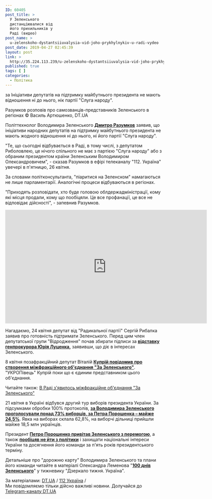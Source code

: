```yaml
---
ID: 60405
post_title: >
  У Зеленського
  дистанціювалися від
  його прихильників у
  Раді (видео)
post_name: >
  u-zelenskoho-dystantsiiuvalysia-vid-joho-prykhylnykiv-u-radi-vydeo
post_date: 2019-04-27 02:45:39
layout: post
link: >
  http://35.224.113.239/u-zelenskoho-dystantsiiuvalysia-vid-joho-prykhylnykiv-u-radi-vydeo/
published: true
tags: [ ]
categories:
  - Політика
---
```

<div class="summary" itemprop="alternativeHeadline">
<p>за Ініціативи депутатів на підтримку майбутнього президента не мають відношення ні до нього, нік партії "Слуга народу".</p>
</div>
<div class="bottom_block">
<div class="picture">
<div class="top_photo top">
<div class="frame_image"> <img class="img" src="https://image.zn.ua/media/images/645x426/Apr2019/227760.jpg" alt title="321_5"></div>
<span class="photo_descr"><span class="title">Разумков розповів про самозванців-представників Зеленського в регіонах</span> <span class="source 1">© Василь Артюшенко, DT.UA</span></span></div>
</div>
<div class="article_body">
<div class="text">
<p>Політтехнолог Володимира Зеленського <strong><a href="https://dt.ua/POLITICS/razumkov-nazvav-formalnu-prichinu-dlya-rozpusku-radi-zelenskim-309829_.html" target="_blank" rel="noopener noreferrer">Дмитро Разумков</a></strong> заявив, що ініціативи народних депутатів на підтримку майбутнього президента не мають жодного відношення ні до нього, ні його партії "Слуга народу".</p>
<p>"Те, що сьогодні відбувається в Раді, в тому числі, з депутатом Риболовлею, це нічого спільного не має з партією "Слуга народу" або з обраним президентом країни Зеленським Володимиром Олександровичем", - сказав Разумков в ефірі телеканалу "112. Україна" увечері в п'ятницю, 26 квітня.</p>
<p>За словами політконсультанта, "піаритися на Зеленском" намагаються не лише парламентарії. Аналогічні процеси відбуваються в регіонах.</p>
<p>"Приходять розповідати, хто буде головою облдержадміністрації, кому які місця продали, кому що пообіцяли. Це все профанації, це все не відповідає дійсності", - запевнив Разумков.</p>
<p><iframe src="https://www.youtube.com/embed/hzgl9CFppW0" width="640" height="360" frameborder="0" allowfullscreen>[embedded content]</iframe></p>
<p>Нагадаємо, 24 квітня депутат від "Радикальної партії" Сергій Рибалка заявив про готовність підтримати Зеленського. Перед цим член депутатської групи "Відродження" почав збирати підписи за <strong><a href="https://dt.ua/POLITICS/lucenko-ce-stara-komanda-mi-budemo-priznachati-novih-zelenskiy-309245_.html" target="_blank" rel="noopener noreferrer">відставку генпрокурора Юрія Луценка</a>,</strong> заявивши, що діє в інтересах Зеленського.</p>
<p>8 квітня позафракційний депутат Віталій <strong><a href="https://dt.ua/POLITICS/kupriy-viyavivsya-yedinim-predstavnikom-mizhfrakciynogo-ob-yednannya-za-zelenskogo-308029_.html" target="_blank" rel="noopener noreferrer">Купрій повідомив про створення міжфракційного об'єднання "За Зеленського"</a></strong>. "УКРОПівець" Купрій поки що є єдиним представником цього об'єднання.</p>
<div class="article_attached acenter">Читайте також: <a href="https://dt.ua/POLITICS/v-radi-z-yavilos-mizh-frakciyne-ob-yednannya-za-zelenskogo-307907_.html">В Раді з'явилось міжфракційне об'єднання "За Зеленського"</a></div>
<p>21 квітня в Україні відбувся другий тур виборів президента України. За підсумками обробки 100% протоколів,&nbsp;<strong><a href="https://dt.ua/POLITICS/cvk-opracyuvala-mayzhe-100-protokoliv-zelenskiy-viperediv-poroshenka-9-mln-golosiv-309352_.html" target="_blank" rel="noopener noreferrer">за Володимира Зеленського проголосували понад 73% виборців, за Петра Порошенка – майже 24,5%</a></strong>. Явка на виборах склала 62,8%, на виборчі дільниці прийшли майже 18,5 млн українців.</p>
<p>Президент&nbsp;<strong><a href="https://dt.ua/POLITICS/poroshenko-privitav-zelenskogo-z-peremogoyu-309242_.html" target="_blank" rel="noopener noreferrer">Петро Порошенко привітав Зеленського з перемогою</a></strong>, а також&nbsp;<strong><a href="https://dt.ua/POLITICS/ya-ydu-z-ofisu-ale-ne-ydu-z-politiki-poroshenko-309240_.html" target="_blank" rel="noopener noreferrer">пообіцяв не йти з політики</a></strong>&nbsp;і захищати національні інтереси України та досягнення його команди за п'ять років президентського терміну.</p>
<p>Детальніше про "дорожню карту" Володимира Зеленського та плани його команди читайте в матеріалі Олександра Леменова "<a href="https://dt.ua/internal/100-dniv-zelenskogo-309700_.html" target="_blank" rel="noopener noreferrer"><strong>100 днів Зеленського</strong></a>" у тижневику "Дзеркало тижня. Україна".</p>
</div>
</div>
<span class="link"><span class="source_caption">За матеріалами: <a href="https://dt.ua/go/aHR0cDovL3puLnVhLw==" target="_blank" rel="nofollow noopener noreferrer">DT.UA</a> <span class="divider">/</span> <a href="https://dt.ua/go/aHR0cDovL3VhLjExMi51YS8=" target="_blank" rel="nofollow noopener noreferrer">112 Україна</a> <span class="divider">/</span></span></span>
<div class="telegram">Ми повідомляємо тільки дійсно важливі новини. Долучайся до <a href="https://t.me/znua_live">Telegram-каналу DT.UA</a></div> </div>
